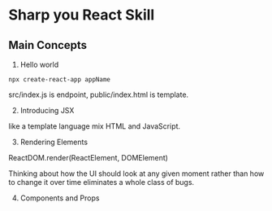 # Sharp you React Skill

## Main Concepts

1. Hello world

`npx create-react-app appName`

src/index.js is endpoint, public/index.html is template.

2. Introducing JSX

like a template language mix HTML and JavaScript.

3. Rendering Elements

ReactDOM.render(ReactElement, DOMElement)

Thinking about how the UI should look at any given moment rather than how to change it over time eliminates a whole class of bugs.

4. Components and Props


